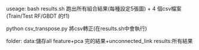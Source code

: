 useage:
bash results.sh 
跑出所有組合結果(每種設定5張圖) + 4 個csv檔案(Train/Test RF/GBDT 的f1)

python csv_transpose.py
將csv轉正(在results.sh中會執行)

folder:
data:儲存all feature+pca 完的結果+unconnected_link
results:所有結果
